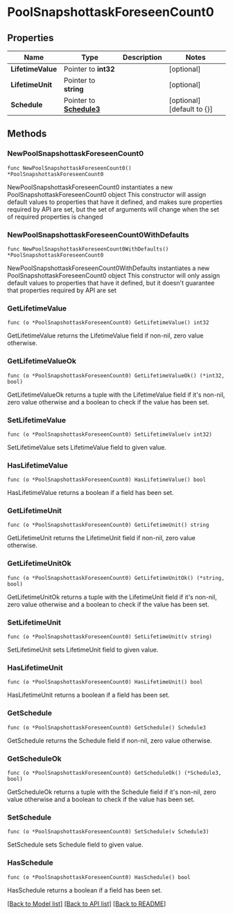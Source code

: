 # PoolSnapshottaskForeseenCount0

## Properties

Name | Type | Description | Notes
------------ | ------------- | ------------- | -------------
**LifetimeValue** | Pointer to **int32** |  | [optional] 
**LifetimeUnit** | Pointer to **string** |  | [optional] 
**Schedule** | Pointer to [**Schedule3**](Schedule3.md) |  | [optional] [default to {}]

## Methods

### NewPoolSnapshottaskForeseenCount0

`func NewPoolSnapshottaskForeseenCount0() *PoolSnapshottaskForeseenCount0`

NewPoolSnapshottaskForeseenCount0 instantiates a new PoolSnapshottaskForeseenCount0 object
This constructor will assign default values to properties that have it defined,
and makes sure properties required by API are set, but the set of arguments
will change when the set of required properties is changed

### NewPoolSnapshottaskForeseenCount0WithDefaults

`func NewPoolSnapshottaskForeseenCount0WithDefaults() *PoolSnapshottaskForeseenCount0`

NewPoolSnapshottaskForeseenCount0WithDefaults instantiates a new PoolSnapshottaskForeseenCount0 object
This constructor will only assign default values to properties that have it defined,
but it doesn't guarantee that properties required by API are set

### GetLifetimeValue

`func (o *PoolSnapshottaskForeseenCount0) GetLifetimeValue() int32`

GetLifetimeValue returns the LifetimeValue field if non-nil, zero value otherwise.

### GetLifetimeValueOk

`func (o *PoolSnapshottaskForeseenCount0) GetLifetimeValueOk() (*int32, bool)`

GetLifetimeValueOk returns a tuple with the LifetimeValue field if it's non-nil, zero value otherwise
and a boolean to check if the value has been set.

### SetLifetimeValue

`func (o *PoolSnapshottaskForeseenCount0) SetLifetimeValue(v int32)`

SetLifetimeValue sets LifetimeValue field to given value.

### HasLifetimeValue

`func (o *PoolSnapshottaskForeseenCount0) HasLifetimeValue() bool`

HasLifetimeValue returns a boolean if a field has been set.

### GetLifetimeUnit

`func (o *PoolSnapshottaskForeseenCount0) GetLifetimeUnit() string`

GetLifetimeUnit returns the LifetimeUnit field if non-nil, zero value otherwise.

### GetLifetimeUnitOk

`func (o *PoolSnapshottaskForeseenCount0) GetLifetimeUnitOk() (*string, bool)`

GetLifetimeUnitOk returns a tuple with the LifetimeUnit field if it's non-nil, zero value otherwise
and a boolean to check if the value has been set.

### SetLifetimeUnit

`func (o *PoolSnapshottaskForeseenCount0) SetLifetimeUnit(v string)`

SetLifetimeUnit sets LifetimeUnit field to given value.

### HasLifetimeUnit

`func (o *PoolSnapshottaskForeseenCount0) HasLifetimeUnit() bool`

HasLifetimeUnit returns a boolean if a field has been set.

### GetSchedule

`func (o *PoolSnapshottaskForeseenCount0) GetSchedule() Schedule3`

GetSchedule returns the Schedule field if non-nil, zero value otherwise.

### GetScheduleOk

`func (o *PoolSnapshottaskForeseenCount0) GetScheduleOk() (*Schedule3, bool)`

GetScheduleOk returns a tuple with the Schedule field if it's non-nil, zero value otherwise
and a boolean to check if the value has been set.

### SetSchedule

`func (o *PoolSnapshottaskForeseenCount0) SetSchedule(v Schedule3)`

SetSchedule sets Schedule field to given value.

### HasSchedule

`func (o *PoolSnapshottaskForeseenCount0) HasSchedule() bool`

HasSchedule returns a boolean if a field has been set.


[[Back to Model list]](../README.md#documentation-for-models) [[Back to API list]](../README.md#documentation-for-api-endpoints) [[Back to README]](../README.md)


